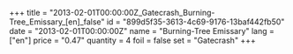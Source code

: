 +++
title = "2013-02-01T00:00:00Z_Gatecrash_Burning-Tree_Emissary_[en]_false"
id = "899d5f35-3613-4c69-9176-13baf442fb50"
date = "2013-02-01T00:00:00Z"
name = "Burning-Tree Emissary"
lang = ["en"]
price = "0.47"
quantity = 4
foil = false
set = "Gatecrash"
+++
